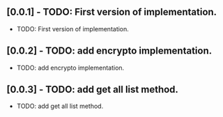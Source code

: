 ## [0.0.1] - TODO: First version of implementation.

* TODO: First version of implementation.

## [0.0.2] - TODO: add encrypto implementation.

* TODO: add encrypto implementation.


## [0.0.3] - TODO: add get all list method.

* TODO:  add get all list method.